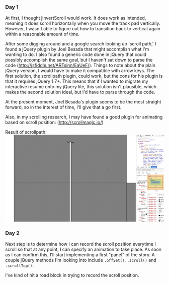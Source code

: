 ### Day 1

At first, I thought jInvertScroll would work. It does work as intended, meaning it does scroll horizontally when you move the track pad vertically. However, I wasn't able to figure out how to transition back to vertical again within a reasonable amount of time.

After some digging around and a google search looking up 'scroll path,' I found a jQuery plugin by Joel Besada that might accomplish what I'm wanting to do. I also found a generic code done in jQuery that could possibly accomplish the same goal, but I haven't sat down to parse the code (http://jsfiddle.net/ARTsinn/EaUeF/). Things to note about the plain jQuery version, I would have to make it compatible with arrow keys. The first solution, the scrollpath plugin, could work, but the cons for his plugin is that it requires jQuery 1.7+. This means that if I wanted to migrate my interactive resume onto my jQuery lite, this solution isn't plausible, which makes the second solution ideal, but I'd have to parse through the code.

At the present moment, Joel Besada's plugin seems to be the most straight forward, so in the interest of time, I'll give that a go first.

Also, in my scrolling research, I may have found a good plugin for animating based on scroll position: (http://scrollmagic.io/)

Result of scrollpath:
![ScrollPath][scrollpath]

### Day 2

Next step is to determine how I can record the scroll position everytime I scroll so that at any point, I can specify an animation to take place. As soon as I can confirm this, I'll start implementing a first "panel" of the story. A couple jQuery methods I'm looking into include `.offSet()`, `.scroll()` and `.scrollTop()`.

I've kind of hit a road block in trying to record the scroll position.


[scrollpath]: ./images/scroll-path.gif
